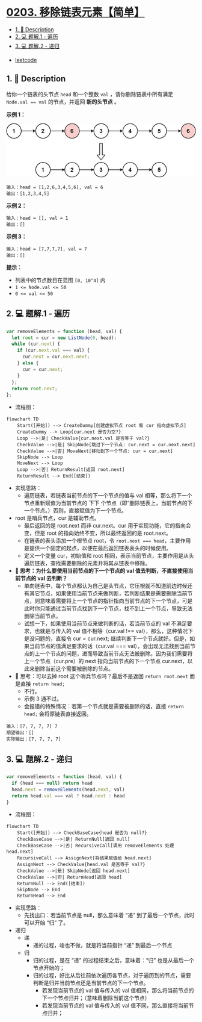 # [0203. 移除链表元素【简单】](https://github.com/Tdahuyou/leetcode/tree/main/0203.%20%E7%A7%BB%E9%99%A4%E9%93%BE%E8%A1%A8%E5%85%83%E7%B4%A0%E3%80%90%E7%AE%80%E5%8D%95%E3%80%91)

<!-- region:toc -->
- [1. 📝 Description](#1--description)
- [2. 💻 题解.1 - 遍历](#2--题解1---遍历)
- [3. 💻 题解.2 - 递归](#3--题解2---递归)
<!-- endregion:toc -->
- [leetcode](https://leetcode.cn/problems/remove-linked-list-elements/)


## 1. 📝 Description

给你一个链表的头节点 `head` 和一个整数 `val` ，请你删除链表中所有满足 `Node.val == val` 的节点，并返回 **新的头节点** 。

**示例 1：**

![](assets/2024-11-02-21-41-17.png)

```
输入：head = [1,2,6,3,4,5,6], val = 6
输出：[1,2,3,4,5]
```

**示例 2：**

```
输入：head = [], val = 1
输出：[]
```

**示例 3：**

```
输入：head = [7,7,7,7], val = 7
输出：[]
```

**提示：**

- 列表中的节点数目在范围 `[0, 10^4]` 内
- `1 <= Node.val <= 50`
- `0 <= val <= 50`

## 2. 💻 题解.1 - 遍历

```js
var removeElements = function (head, val) {
  let root = cur = new ListNode(0, head);
  while (cur.next) {
    if (cur.next.val === val) {
      cur.next = cur.next.next;
    } else {
      cur = cur.next;
    }
  };
  return root.next;
};
```

- 流程图：

```mermaid
flowchart TD
    Start([开始]) --> CreateDummy[创建虚拟节点 root 和 cur 指向虚拟节点]
    CreateDummy --> Loop{cur.next 是否为空?}
    Loop -->|是| CheckValue{cur.next.val 是否等于 val?}
    CheckValue -->|是| SkipNode[跳过下一个节点: cur.next = cur.next.next]
    CheckValue -->|否| MoveNext[移动到下一个节点: cur = cur.next]
    SkipNode --> Loop
    MoveNext --> Loop
    Loop -->|否| ReturnResult[返回 root.next]
    ReturnResult --> End([结束])
```

- 实现思路：
  - 遍历链表，若链表当前节点的下一个节点的值与 val 相等，那么将下一个节点重新赋值为当前节点的 下下 个节点（即“删除链表上，当前节点的下一个节点。）否则，直接赋值为下一个节点。
- root 是哨兵节点，cur 是辅助节点。
  - 最后返回的是 root.next 而非 cur.next。cur 用于实现功能，它的指向会变，但是 root 的指向始终不变，所以最终返回的是 root.next。
  - 在链表的表头添加一个根节点 root，令 `root.next === head`，主要作用是提供一个固定的起点，以便在最后返回链表表头的时候使用。
  - 定义一个变量 cur，初始值和 root 相同，表示当前节点，主要作用是从头遍历链表，查找需要删除的元素并将其从链表中移除。
- **🤔 思考：为什么要使用当前节点的下一个节点的 val 值去判断，不直接使用当前节点的 val 去判断？**
  - 单向链表中，每个节点都认为自己是头节点，它压根就不知道前边时候还有其它节点，如果使用当前节点来做判断，若判断结果是需要删除当前节点，则意味着需要将上一个节点的指针指向当前节点的下一个节点，可是此时你只能通过当前节点找到下一个节点，找不到上一个节点，导致无法删除当前节点。
  - 试想一下，如果使用当前节点来做判断的话，若当前节点的 val 不满足要求，也就是与传入的 val 值不相等（cur.val !== val），那么，这种情况下是没问题的，直接令 cur = cur.next; 继续判断下一个节点就好。但是，如果当前节点的值满足要求的话（cur.val === val），会出现无法找到当前节点的上一个节点的问题，进而导致当前节点无法被删除。因为我们需要将上一个节点（cur.pre）的 next 指向当前节点的下一个节点 cur.next，以此来删除当前这个需要被删除的节点。
- 🤔 思考：可以去掉 root 这个哨兵节点吗？最后不是返回 `return root.next` 而是直接 `return head;`
  - 不行。
  - 示例 3 通不过。
  - 会报错的特殊情况：若第一个节点就是需要被删除的话，直接 `return head;` 会将原链表直接返回。

```text
输入：[7, 7, 7, 7] 7
期望输出：[]
实际输出：[7, 7, 7, 7]
```

## 3. 💻 题解.2 - 递归

```js
var removeElements = function (head, val) {
  if (head === null) return head
  head.next = removeElements(head.next, val)
  return head.val === val ? head.next : head
}
```

- 流程图：

```mermaid
flowchart TD
    Start([开始]) --> CheckBaseCase{head 是否为 null?}
    CheckBaseCase -->|是| ReturnNull[返回 null]
    CheckBaseCase -->|否| RecursiveCall[调用 removeElements 处理 head.next]
    RecursiveCall --> AssignNext[将结果赋值给 head.next]
    AssignNext --> CheckValue{head.val 是否等于 val?}
    CheckValue -->|是| SkipNode[返回 head.next]
    CheckValue -->|否| ReturnHead[返回 head]
    ReturnNull --> End([结束])
    SkipNode --> End
    ReturnHead --> End
```

- 实现思路：
  - 先找出口：若当前节点是 null，那么意味着 “递” 到了最后一个节点，此时可以开始 “归” 了。
- 递归
  - 递
    - 递的过程，啥也不做，就是将当前指针 “递” 到最后一个节点
  - 归
    - 归的过程，是在 “递” 的过程结束之后，意味着：“归” 也是从最后一个节点开始的；
    - 归的过程，好比从后往前依次遍历各节点，对于遍历到的节点，需要判断是归并当前节点还是当前节点的下一个节点。
      - 若发现当前节点的 val 值与传入的 val 值相同，那么将当前节点的下一个节点归并；（意味着删除当前这个节点）
      - 若发现当前节点的 val 值与传入的 val 值不同，那么直接将当前节点归并；










